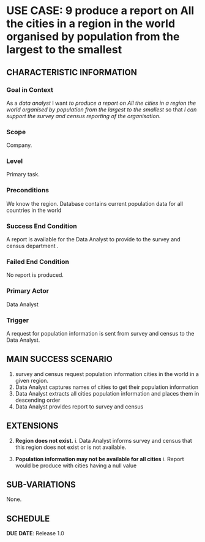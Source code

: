# USE CASE: 9  produce **a report on All the cities in a region in the world organised by population from the largest to the smallest** 

## CHARACTERISTIC INFORMATION

### Goal in Context

As a *data analyst* I want *to produce a report on All the cities in a region the world organised by population from the largest to the smallest* so that *I can support the survey and census reporting of the organisation.*

### Scope

Company.

### Level

Primary task.

### Preconditions

We know the region. Database contains current population data for all countries in the world

### Success End Condition

A report is available for the Data Analyst to provide to the survey and census department  .

### Failed End Condition

No report is produced.

### Primary Actor

Data Analyst

### Trigger

A request for population information is sent from survey and census to the Data Analyst.

## MAIN SUCCESS SCENARIO

1. survey and census request population information cities in the world in a given region.
2. Data Analyst captures names of cities to get their population information 
3. Data Analyst  extracts all cities population information and places them in  descending order 
4. Data Analyst provides report to survey and census 

## EXTENSIONS
2. **Region does not  exist.**
   i. Data Analyst informs survey and census that this region does  not exist or is not available.

3. **Population information may not be available for all cities**
   i. Report would be produce with cities having a null value
## SUB-VARIATIONS

None.

## SCHEDULE

**DUE DATE**: Release 1.0
